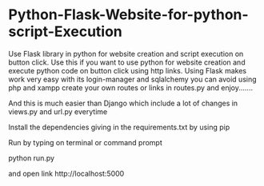 # Python-Flask-Website-for-python-script-Execution
Use Flask library in python for website creation and script execution on button click.
Use this if you want to use python for website creation and execute python code on button click using http links.
Using Flask makes work very easy with its login-manager and sqlalchemy you can avoid using php and xampp
create your own routes or links in routes.py and enjoy.......

And this is much easier than Django which include a lot of changes in views.py and url.py everytime

Install the dependencies giving in the requirements.txt by using pip

Run by typing on terminal or command prompt

python run.py

and open link http://localhost:5000
